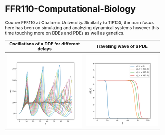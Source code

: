 # FFR110-Computational-Biology
Course FFR110 at Chalmers University. Similarly to TIF155, the main focus here has been on simulating and analyzing dynamical systems however this time touching more on DDEs and PDEs as well as genetics.

Oscillations of a DDE for different delays | Travelling wave of a PDE 
:-------------------------:|:-------------------------:
![](https://github.com/erik-norlin/FFR110-Computational-Biology/blob/main/CB%20HW%201/plots/1.1%20all%20T.png?raw=true)  |  ![](https://github.com/erik-norlin/FFR110-Computational-Biology/blob/main/CB%20HW%202/plots/2.1b_wave_1.png?raw=true)
